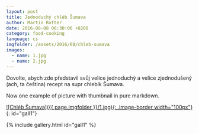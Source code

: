 ```yaml
---
layout: post
title: Jednoduchý chléb Šumava
author: Martin Rotter
date: 2016-08-08 06:30:00 +0200
category: food-cooking
language: cs
imgfolder: /assets/2016/08/chleb-sumava
images:
  - name: 1.jpg
  - name: 2.jpg
---
```


Dovolte, abych zde představil svůj velice jednoduchý a velice zjednodušený (ach, ta čeština) recept na supr chlebík Šumava.
<!--more-->

Now one example of picture with thumbnail in pure markdown.



[![Chléb Šumava]({{ page.imgfolder }}/1.jpg){: .image-border width="100px"}](#){: id="gall1"}

{% include gallery.html id="gall1" %}